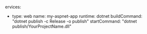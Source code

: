 ervices:
  - type: web
    name: my-aspnet-app
    runtime: dotnet
    buildCommand: "dotnet publish -c Release -o publish"
    startCommand: "dotnet publish/YourProjectName.dll"
